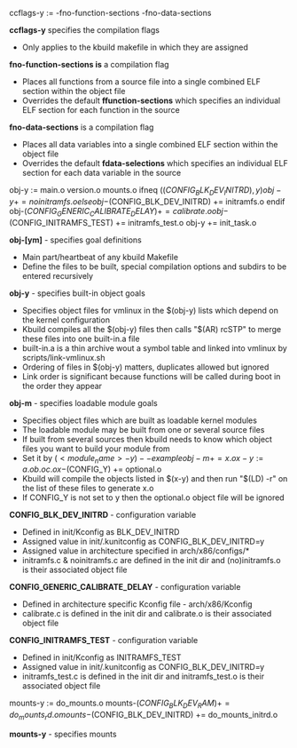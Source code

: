 ccflags-y := -fno-function-sections -fno-data-sections

**ccflags-y** specifies the compilation flags 
- Only applies to the kbuild makefile in which they are assigned

**fno-function-sections is** a compilation flag 
- Places all functions from a source file into a single combined ELF section within the object file
- Overrides the default **ffunction-sections** which specifies an individual ELF section for each function in the source

**fno-data-sections** is a compilation flag
- Places all data variables into a single combined ELF section within the object file
- Overrides the default **fdata-selections** which specifies an individual ELF section for each data variable in the source

obj-y := main.o version.o mounts.o
ifneq ($(CONFIG_BLK_DEV_INITRD),y)
obj-y += noinitramfs.o
else
obj-$(CONFIG_BLK_DEV_INITRD) += initramfs.o
endif
obj-$(CONFIG_GENERIC_CALIBRATE_DELAY) += calibrate.o
obj-$(CONFIG_INITRAMFS_TEST) += initramfs_test.o
obj-y += init_task.o

**obj-[ym]** - specifies goal definitions
- Main part/heartbeat of any kbuild Makefile
- Define the files to be built, special compilation options and subdirs to be entered recursively

**obj-y** - specifies built-in object goals
- Specifies object files for vmlinux in the $(obj-y) lists which depend on the kernel configuration
- Kbuild compiles all the $(obj-y) files then calls "$(AR) rcSTP" to merge these files into one built-in.a file
- built-in.a is a thin archive wout a symbol table and linked into vmlinux by scripts/link-vmlinux.sh
- Ordering of files in $(obj-y) matters, duplicates allowed but ignored
- Link order is significant because functions will be called during boot in the order they appear

**obj-m** - specifies loadable module goals
- Specifies object files which are built as loadable kernel modules
- The loadable module may be built from one or several source files
- If built from several sources then kbuild needs to know which object files you want to build your module from 
- Set it by $(<module_name>-y)
-- example
    obj-m += x.o
    x-y := a.o b.o c.o
    x-$(CONFIG_Y) += optional.o
- Kbuild will compile the objects listed in $(x-y) and then run "$(LD) -r" on the list of these files to generate x.o
- If CONFIG_Y is not set to y then the optional.o object file will be ignored

**CONFIG_BLK_DEV_INITRD** - configuration variable
- Defined in init/Kconfig as BLK_DEV_INITRD
- Assigned value in init/.kunitconfig as CONFIG_BLK_DEV_INITRD=y
- Assigned value in architecture specified in arch/x86/configs/*
- initramfs.c & noinitramfs.c are defined in the init dir and (no)initramfs.o is their associated object file

**CONFIG_GENERIC_CALIBRATE_DELAY** - configuration variable
- Defined in architecture specific Kconfig file - arch/x86/Kconfig
- calibrate.c is defined in the init dir and calibrate.o is their associated object file

**CONFIG_INITRAMFS_TEST** - configuration variable
- Defined in init/Kconfig as INITRAMFS_TEST
- Assigned value in init/.kunitconfig as CONFIG_BLK_DEV_INITRD=y
- initramfs_test.c is defined in the init dir and initramfs_test.o is their associated object file

mounts-y := do_mounts.o
mounts-$(CONFIG_BLK_DEV_RAM) += do_mounts_rd.o
mounts-$(CONFIG_BLK_DEV_INITRD) += do_mounts_initrd.o

**mounts-y** - specifies mounts

